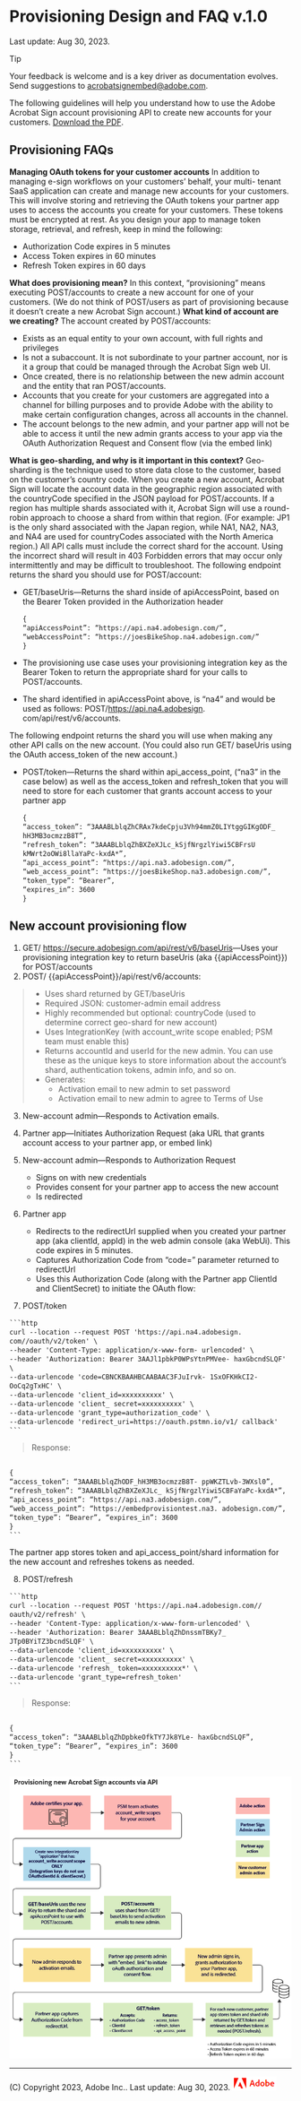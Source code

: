 
# Provisioning Design and FAQ v.1.0

Last update: Aug 30, 2023.

<InlineAlert slots="header, text" />

Tip

Your feedback is welcome and is a key
driver as documentation evolves. Send suggestions to
[acrobatsignembed@adobe.com](mailto:acrobatsignembed%40adobe.com).

The following guidelines will help you understand how to use the Adobe Acrobat
Sign account provisioning API to create new accounts for your customers.
[Download the PDF](223014.3-Adobe-Provisioning-Considerations-v2.pdf).

## Provisioning FAQs

 **Managing OAuth tokens for your customer accounts** In
addition to managing e-sign workflows on your customers’ behalf, your multi-
tenant SaaS application can create and manage new accounts for your customers.
This will involve storing and retrieving the OAuth tokens your partner app
uses to access the accounts you create for your customers. These tokens must
be encrypted at rest. As you design your app to manage token storage,
retrieval, and refresh, keep in mind the following:

  * Authorization Code expires in 5 minutes
  * Access Token expires in 60 minutes
  * Refresh Token expires in 60 days

**What does provisioning mean?** In this context, “provisioning” means
executing POST/accounts to create a new account for one of your customers. (We
do not think of POST/users as part of provisioning because it doesn’t create a
new Acrobat Sign account.) **What kind of account are we creating?** The
account created by POST/accounts:

  * Exists as an equal entity to your own account, with full rights and privileges
  * Is not a subaccount. It is not subordinate to your partner account, nor is it a group that could be managed through the Acrobat Sign web UI.
  * Once created, there is no relationship between the new admin account and the entity that ran POST/accounts.
  * Accounts that you create for your customers are aggregated into a channel for billing purposes and to provide Adobe with the ability to make certain configuration changes, across all accounts in the channel.
  * The account belongs to the new admin, and your partner app will not be able to access it until the new admin grants access to your app via the OAuth Authorization Request and Consent flow (via the embed link)

**What is geo-sharding, and why is it important in this context?** Geo-
sharding is the technique used to store data close to the customer, based on
the customer’s country code. When you create a new account, Acrobat Sign will
locate the account data in the geographic region associated with the
countryCode specified in the JSON payload for POST/accounts. If a region has
multiple shards associated with it, Acrobat Sign will use a round-robin
approach to choose a shard from within that region. (For example: JP1 is the
only shard associated with the Japan region, while NA1, NA2, NA3, and NA4 are
used for countryCodes associated with the North America region.) All API calls
must include the correct shard for the account. Using the incorrect shard will
result in 403 Forbidden errors that may occur only intermittently and may be
difficult to troubleshoot. The following endpoint returns the shard you should
use for POST/account:

  * GET/baseUris—Returns the shard inside of apiAccessPoint, based on the Bearer Token provided in the Authorization header

    ```http
    {
    “apiAccessPoint”: “https://api.na4.adobesign.com/”, “webAccessPoint”: “https://joesBikeShop.na4.adobesign.com/”
    }
    ```

  * The provisioning use case uses your provisioning integration key as the Bearer Token to return the appropriate shard for your calls to POST/accounts.
  * The shard identified in apiAccessPoint above, is “na4” and would be used as follows: POST/<https://api.na4.adobesign>. com/api/rest/v6/accounts.

The following endpoint returns the shard you will use when making any other
API calls on the new account. (You could also run GET/ baseUris using the
OAuth access_token of the new account.)

  * POST/token—Returns the shard within api_access_point, (“na3” in the case below) as well as the access_token and refresh_token that you will need to store for each customer that grants account access to your partner app

    ```http
    {
    “access_token”: “3AAABLblqZhCRAx7kdeCpju3Vh94mmZ0LIYtggGIKgODF_ hH3MB3ocmzzB8T”,
    “refresh_token”: “3AAABLblqZhBXZeXJLc_kSjfNrgzlYiwi5CBFrsU kMWrt2oOWi8llaYaPc-kxdA*”,
    “api_access_point”: “https://api.na3.adobesign.com/”, “web_access_point”: “https://joesBikeShop.na3.adobesign.com/”, “token_type”: “Bearer”,
    “expires_in”: 3600
    }
    ```

## New account provisioning flow

  1. GET/ <https://secure.adobesign.com/api/rest/v6/baseUris>—Uses your provisioning integration key to return baseUris (aka {{apiAccessPoint}}) for POST/accounts
  2. POST/ {{apiAccessPoint}}/api/rest/v6/accounts:

>   * Uses shard returned by GET/baseUris
>   * Required JSON: customer-admin email address
>   * Highly recommended but optional: countryCode (used to determine correct
> geo-shard for new account)
>   * Uses IntegrationKey (with account_write scope enabled; PSM team must
> enable this)
>   * Returns accountId and userId for the new admin. You can use these as the
> unique keys to store information about the account’s shard, authentication
> tokens, admin info, and so on.
>   * Generates:
>     * Activation email to new admin to set password
>     * Activation email to new admin to agree to Terms of Use
>

  3. New-account admin—Responds to Activation emails.
  4. Partner app—Initiates Authorization Request (aka URL that grants account access to your partner app, or embed link)
  5. New-account admin—Responds to Authorization Request
     * Signs on with new credentials
     * Provides consent for your partner app to access the new account
     * Is redirected

  6. Partner app
     * Redirects to the redirectUrl supplied when you created your partner app (aka clientId, appId) in the web admin console (aka WebUi). This code expires in 5 minutes.
     * Captures Authorization Code from “code=” parameter returned to redirectUrl
     * Uses this Authorization Code (along with the Partner app ClientId and ClientSecret) to initiate the OAuth flow:
  7. POST/token

    ```http
    curl --location --request POST 'https://api.na4.adobesign. com//oauth/v2/token' \
    --header 'Content-Type: application/x-www-form- urlencoded' \
    --header 'Authorization: Bearer 3AAJl1pbkP0WPsYtnPMVee- haxGbcndSLQF' \
    --data-urlencode 'code=CBNCKBAAHBCAABAAC3FJuIrvk- 1SxOFKHkCI2-OoCq2gTxHC' \
    --data-urlencode 'client_id=xxxxxxxxxx' \
    --data-urlencode 'client_ secret=xxxxxxxxxx' \
    --data-urlencode 'grant_type=authorization_code' \
    --data-urlencode 'redirect_uri=https://oauth.pstmn.io/v1/ callback'
    ```

> Response:

>    ```http
    {
    “access_token”: “3AAABLblqZhODF_hH3MB3ocmzzB8T- ppWKZTLvb-3WXsl0”,
    “refresh_token”: “3AAABLblqZhBXZeXJLc_ kSjfNrgzlYiwi5CBFaYaPc-kxdA*”,
    “api_access_point”: “https://api.na3.adobesign.com/”, “web_access_point”: “https://embedprovisiontest.na3. adobesign.com/”,
    “token_type”: “Bearer”, “expires_in”: 3600
    }
    ```

The partner app stores token and api_access_point/shard information for the
new account and refreshes tokens as needed.

  8. POST/refresh

    ```http
    curl --location --request POST 'https://api.na4.adobesign.com// oauth/v2/refresh' \
    --header 'Content-Type: application/x-www-form-urlencoded' \
    --header 'Authorization: Bearer 3AAABLblqZhDnssmTBKy7_ JTp0BYiTZ3bcndSLQF' \
    --data-urlencode 'client_id=xxxxxxxxxx' \
    --data-urlencode 'client_ secret=xxxxxxxxxx' \
    --data-urlencode 'refresh_ token=xxxxxxxxxx*' \
    --data-urlencode 'grant_type=refresh_token'
    ```

> Response:

>    ```http
    {
    “access_token”: “3AAABLblqZhDpbkeOfkTY7Jk8YLe- haxGbcndSLQF”,
    “token_type”: “Bearer”, “expires_in”: 3600
    }
    ```

![_images/provworkflow.png](_images/provworkflow.png)

* * *

(C) Copyright 2023, Adobe Inc..  Last update: Aug 30, 2023.
![](../_static/adobelogo.png)

